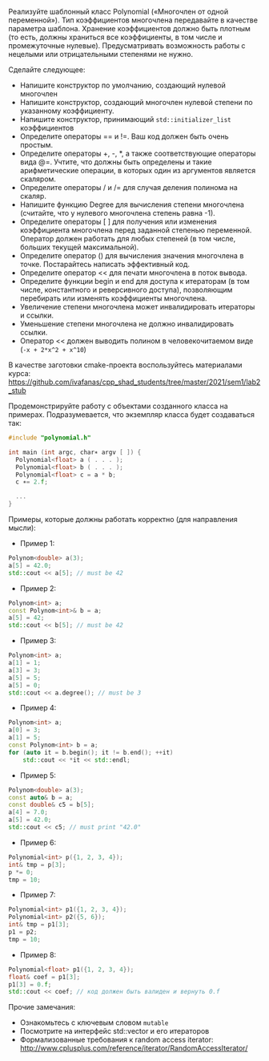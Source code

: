 Реализуйте шаблонный класс Polynomial («Многочлен от одной переменной»). Тип коэффициентов многочлена передавайте в качестве параметра шаблона. Хранение коэффициентов должно быть плотным (то есть, должны храниться все коэффициенты, в том числе и промежуточные нулевые). Предусматривать возможность работы с нецелыми или отрицательными степенями не нужно.

Сделайте следующее:

* Напишите конструктор по умолчанию, создающий нулевой многочлен
* Напишите конструктор, создающий многочлен нулевой степени по указанному коэффициенту.
* Напишите конструктор, принимающий `std::initializer_list` коэффициентов
* Определите операторы == и !=. Ваш код должен быть очень простым.
* Определите операторы +, -, *, а также соответствующие операторы вида @=. Учтите, что должны быть определены и такие арифметические операции, в которых один из аргументов является скаляром.
* Определите операторы / и /= для случая деления полинома на скаляр.
* Напишите функцию Degree для вычисления степени многочлена (считайте, что у нулевого многочлена степень равна -1).
* Определите операторы [ ] для получения или изменения коэффициента многочлена перед заданной степенью переменной. Оператор должен работать для любых степеней (в том числе, больших текущей максимальной).
* Определите оператор () для вычисления значения многочлена в точке. Постарайтесь написать эффективный код.
* Определите оператор << для печати многочлена в поток вывода.
* Определите функции begin и end для доступа к итераторам (в том числе, константного и реверсивного доступа), позволяющим перебирать или изменять коэффициенты многочлена.
* Увеличение степени многочлена может инвалидировать итераторы и ссылки.
* Уменьшение степени многочлена не должно инвалидировать ссылки.
* Оператор << должен выводить полином в человекочитаемом виде (`-x + 2*x^2 + x^10`)

В качестве заготовки cmake-проекта воспользуйтесь материалами курса:
https://github.com/ivafanas/cpp_shad_students/tree/master/2021/sem1/lab2_stub

Продемонстрируйте работу с объектами созданного класса на примерах. Подразумевается, что экземпляр класса будет создаваться так:

```c++
#include "polynomial.h"

int main (int argc, char∗ argv [ ]) {
  Polynomial<float> a ( . . . );
  Polynomial<float> b ( . . . );
  Polynomial<float> c = a * b;
  c ∗= 2.f;

  ...
}
```

Примеры, которые должны работать корректно (для направления мысли):

* Пример 1:

``` c++
Polynom<double> a(3);
a[5] = 42.0;
std::cout << a[5]; // must be 42
```

* Пример 2:

``` c++
Polynom<int> a;
const Polynom<int>& b = a;
a[5] = 42;
std::cout << b[5]; // must be 42
```

* Пример 3:

``` c++
Polynom<int> a;
a[1] = 1;
a[3] = 3;
a[5] = 5;
a[5] = 0;
std::cout << a.degree(); // must be 3
```

* Пример 4:

``` c++
Polynom<int> a;
a[0] = 3;
a[1] = 5;
const Polynom<int> b = a;
for (auto it = b.begin(); it != b.end(); ++it)
    std::cout << *it << std::endl;
```

* Пример 5:

``` c++
Polynom<double> a(3);
const auto& b = a;
const double& c5 = b[5];
a[4] = 7.0;
a[5] = 42.0;
std::cout << c5; // must print "42.0"
```

* Пример 6:

```c++
Polynomial<int> p({1, 2, 3, 4});
int& tmp = p[3];
p *= 0;
tmp = 10;
```

* Пример 7:

```c++
Polynomial<int> p1({1, 2, 3, 4});
Polynomial<int> p2({5, 6});
int& tmp = p1[3];
p1 = p2;
tmp = 10;
```

* Пример 8:

```c++
Polynomial<float> p1({1, 2, 3, 4});
float& coef = p1[3];
p1[3] = 0.f;
std::cout << coef; // код должен быть валиден и вернуть 0.f
```

Прочие замечания:

* Ознакомьтесь с ключевым словом `mutable`
* Посмотрите на интерфейс std::vector и его итераторов
* Формализованные требования к random access iterator:
http://www.cplusplus.com/reference/iterator/RandomAccessIterator/


